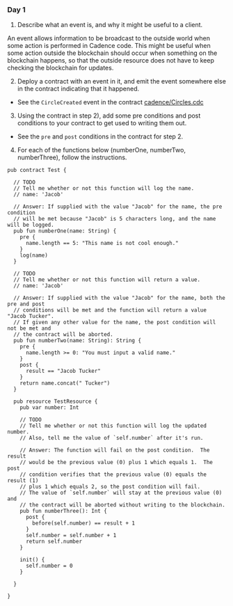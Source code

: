### Day 1

1. Describe what an event is, and why it might be useful to a client.

An event allows information to be broadcast to the outside world
when some action is performed in Cadence code.  This might be
useful when some action outside the blockchain should occur when
something on the blockchain happens, so that the outside resource
does not have to keep checking the blockchain for updates.

2. Deploy a contract with an event in it, and emit the event somewhere else in the contract indicating that it happened.

- See the `CircleCreated` event in the contract [cadence/Circles.cdc](cadence/Circles.cdc)

3. Using the contract in step 2), add some pre conditions and post conditions to your contract to get used to writing them out.

- See the `pre` and `post` conditions in the contract for step 2.

4. For each of the functions below (numberOne, numberTwo, numberThree), follow the instructions.

```cadence
pub contract Test {

  // TODO
  // Tell me whether or not this function will log the name.
  // name: 'Jacob'

  // Answer: If supplied with the value "Jacob" for the name, the pre condition
  // will be met because "Jacob" is 5 characters long, and the name will be logged.
  pub fun numberOne(name: String) {
    pre {
      name.length == 5: "This name is not cool enough."
    }
    log(name)
  }

  // TODO
  // Tell me whether or not this function will return a value.
  // name: 'Jacob'

  // Answer: If supplied with the value "Jacob" for the name, both the pre and post
  // conditions will be met and the function will return a value "Jacob Tucker".
  // If given any other value for the name, the post condition will not be met and
  // the contract will be aborted.
  pub fun numberTwo(name: String): String {
    pre {
      name.length >= 0: "You must input a valid name."
    }
    post {
      result == "Jacob Tucker"
    }
    return name.concat(" Tucker")
  }

  pub resource TestResource {
    pub var number: Int

    // TODO
    // Tell me whether or not this function will log the updated number.
    // Also, tell me the value of `self.number` after it's run.

    // Answer: The function will fail on the post condition.  The result
    // would be the previous value (0) plus 1 which equals 1.  The post
    // condition verifies that the previous value (0) equals the result (1)
    // plus 1 which equals 2, so the post condition will fail.
    // The value of `self.number` will stay at the previous value (0) and
    // the contract will be aborted without writing to the blockchain.
    pub fun numberThree(): Int {
      post {
        before(self.number) == result + 1
      }
      self.number = self.number + 1
      return self.number
    }

    init() {
      self.number = 0
    }

  }

}
```
